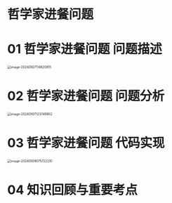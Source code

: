 # 哲学家进餐问题



# 01 哲学家进餐问题 问题描述

<img src="https://cvp.oss-cn-shanghai.aliyuncs.com/picgo/202405071146090.png" alt="image-20240507114620815" style="zoom:50%;" />



# 02 哲学家进餐问题 问题分析

<img src="https://cvp.oss-cn-shanghai.aliyuncs.com/picgo/202405071237128.png" alt="image-20240507123749902" style="zoom:50%;" />



# 03 哲学家进餐问题 代码实现

<img src="https://cvp.oss-cn-shanghai.aliyuncs.com/picgo/202405090757349.png" alt="image-20240509075722210" style="zoom:50%;" />



# 04 知识回顾与重要考点

